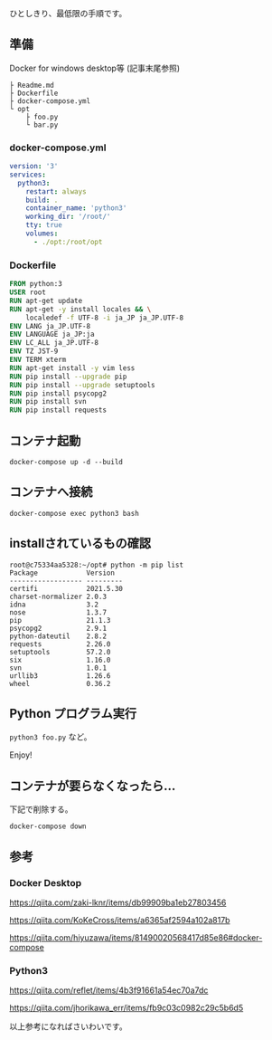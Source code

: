 ひとしきり、最低限の手順です。

## 準備

Docker for windows desktop等 (記事末尾参照)

```
├ Readme.md
├ Dockerfile
├ docker-compose.yml
└ opt
    ├ foo.py
    └ bar.py

```
### docker-compose.yml

```docker-compose.yml
version: '3'
services:
  python3:
    restart: always
    build: .
    container_name: 'python3'
    working_dir: '/root/'
    tty: true
    volumes:
      - ./opt:/root/opt

```

### Dockerfile

```Dockerfile
FROM python:3
USER root
RUN apt-get update
RUN apt-get -y install locales && \
    localedef -f UTF-8 -i ja_JP ja_JP.UTF-8
ENV LANG ja_JP.UTF-8
ENV LANGUAGE ja_JP:ja
ENV LC_ALL ja_JP.UTF-8
ENV TZ JST-9
ENV TERM xterm
RUN apt-get install -y vim less
RUN pip install --upgrade pip
RUN pip install --upgrade setuptools
RUN pip install psycopg2
RUN pip install svn
RUN pip install requests

```


## コンテナ起動

`docker-compose up -d --build`




## コンテナへ接続
`docker-compose exec python3 bash`


## installされているもの確認

```
root@c75334aa5328:~/opt# python -m pip list
Package            Version
------------------ ---------
certifi            2021.5.30
charset-normalizer 2.0.3
idna               3.2
nose               1.3.7
pip                21.1.3
psycopg2           2.9.1
python-dateutil    2.8.2
requests           2.26.0
setuptools         57.2.0
six                1.16.0
svn                1.0.1
urllib3            1.26.6
wheel              0.36.2
```

## Python プログラム実行

`python3 foo.py` など。

Enjoy!


## コンテナが要らなくなったら...

下記で削除する。

`docker-compose down`




## 参考

### Docker Desktop

https://qiita.com/zaki-lknr/items/db99909ba1eb27803456

https://qiita.com/KoKeCross/items/a6365af2594a102a817b

https://qiita.com/hiyuzawa/items/81490020568417d85e86#docker-compose

### Python3

https://qiita.com/reflet/items/4b3f91661a54ec70a7dc

https://qiita.com/jhorikawa_err/items/fb9c03c0982c29c5b6d5

以上参考になればさいわいです。
